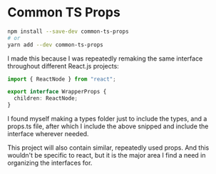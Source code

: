# Common TS Props

```bash
npm install --save-dev common-ts-props
# or
yarn add --dev common-ts-props
```

I made this because I was repeatedly remaking the same interface throughout different React.js projects:

```typescript
import { ReactNode } from "react";

export interface WrapperProps {
  children: ReactNode;
}
```

I found myself making a types folder just to include the types, and a props.ts file, after which I include the above snipped and include the interface wherever needed.

This project will also contain similar, repeatedly used props. And this wouldn't be specific to react, but it is the major area I find a need in organizing the interfaces for.
